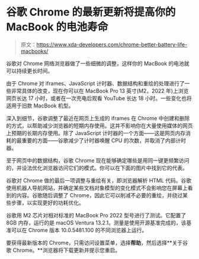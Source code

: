 # 谷歌 Chrome 的最新更新将提高你的 MacBook 的电池寿命

> 原文：<https://www.xda-developers.com/chrome-better-battery-life-macbooks/>

谷歌对 Chrome 网络浏览器做了一些细微的调整，这样你的 MacBook 的电池就可以持续更长时间。

由于 Chrome 对 iframes、JavaScript 计时器、数据结构和重绘的处理进行了一些非常具体的改变，现在你可以在 MacBook Pro 13 英寸(M2，2022 年)上浏览网页长达 17 小时，或者在一次充电后观看 YouTube 长达 18 小时。一些变化也将适用于旧款 MacBook 机型。

深入到细节，谷歌调整了最近在网页上生成的 iframes 在 Chrome 中创建和删除的方式，以帮助减少浏览器的短期内存使用。这并不影响你在大量使用媒体的网页上预期的长期内存使用。除了 JavaScript 计时器的一个方面——这是网页内存消耗的最重要的方面——谷歌减少了计时器唤醒 CPU 的次数，并取消了内部计时器。

至于网页中的数据结构，谷歌 Chrome 现在能够确定哪些是用同一键更频繁访问的，并设法优化浏览器访问它们的模式。你可以在下面的图片中找到它的代表。

谷歌对 Chrome 做的最后一项调整与重绘有关，即浏览器解析 HTML 代码。谷歌使用机器人导航网站，并确定某些文档对象模型的变化模式不会影响您在屏幕上看到的内容。谷歌随后调整了 Chrome，因此它可以削减不必要的重绘，并绕过某些步骤，以实现更好的功耗优化。

谷歌用 M2 芯片对相对标准的 MacBook Pro 2022 型号进行了测试。它配置了 8GB 内存，运行的是 macOS Ventura 13.2.1。测量是使用开源基准完成的，该基准可以在 Chrome 版本 10.0.5481.100 的不同浏览器上运行。

要获得最新版本的 Chrome，只需访问设置菜单，选择**帮助**，然后选择**关于谷歌 Chrome。**浏览器将下载更新并提示您重启。